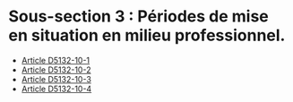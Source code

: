 # Sous-section 3 : Périodes de mise en situation en milieu professionnel.

* [Article D5132-10-1](./LEGIARTI000029775717.md)
* [Article D5132-10-2](./LEGIARTI000029775713.md)
* [Article D5132-10-3](./LEGIARTI000029775708.md)
* [Article D5132-10-4](./LEGIARTI000029775703.md)
